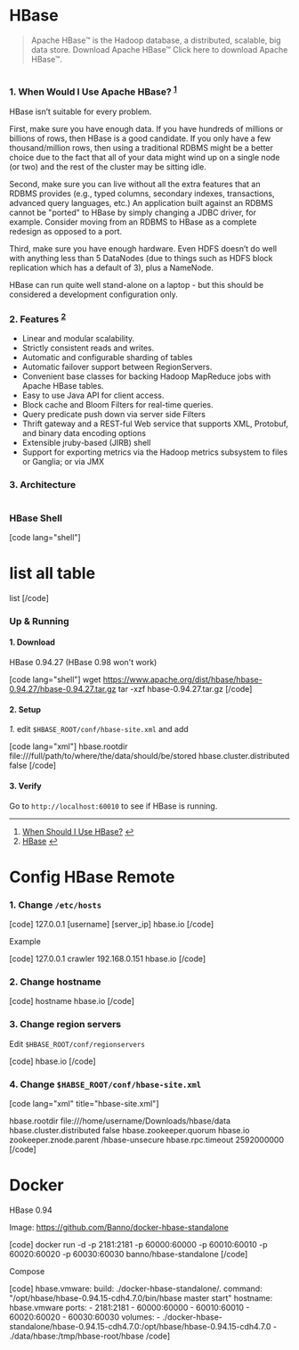 # HBase

<blockquote>
  Apache HBase™ is the Hadoop database, a distributed, scalable, big data store.  Download Apache HBase™  Click here to download Apache HBase™.
</blockquote>

<img src="http://hbase.apache.org/images/jumping-orca_rotated_25percent.png" alt="" />

<h3>1. When Would I Use Apache HBase? <sup id="fnref-1577-2"><a href="#fn-1577-2" rel="footnote">1</a></sup></h3>

HBase isn’t suitable for every problem.

First, make sure you have enough data. If you have hundreds of millions or billions of rows, then HBase is a good candidate. If you only have a few thousand/million rows, then using a traditional RDBMS might be a better choice due to the fact that all of your data might wind up on a single node (or two) and the rest of the cluster may be sitting idle.

Second, make sure you can live without all the extra features that an RDBMS provides (e.g., typed columns, secondary indexes, transactions, advanced query languages, etc.) An application built against an RDBMS cannot be "ported" to HBase by simply changing a JDBC driver, for example. Consider moving from an RDBMS to HBase as a complete redesign as opposed to a port.

Third, make sure you have enough hardware. Even HDFS doesn’t do well with anything less than 5 DataNodes (due to things such as HDFS block replication which has a default of 3), plus a NameNode.

HBase can run quite well stand-alone on a laptop - but this should be considered a development configuration only.

<h3>2. Features <sup id="fnref-1577-1"><a href="#fn-1577-1" rel="footnote">2</a></sup></h3>

<ul>
<li>Linear and modular scalability.</li>
<li>Strictly consistent reads and writes.</li>
<li>Automatic and configurable sharding of tables</li>
<li>Automatic failover support between RegionServers.</li>
<li>Convenient base classes for backing Hadoop MapReduce jobs with Apache HBase tables.</li>
<li>Easy to use Java API for client access.</li>
<li>Block cache and Bloom Filters for real-time queries.</li>
<li>Query predicate push down via server side Filters</li>
<li>Thrift gateway and a REST-ful Web service that supports XML, Protobuf, and binary data encoding options</li>
<li>Extensible jruby-based (JIRB) shell</li>
<li>Support for exporting metrics via the Hadoop metrics subsystem to files or Ganglia; or via JMX</li>
</ul>

<h3>3. Architecture</h3>

<img src="http://image.slidesharecdn.com/tokyo-nosql-slides-only-101102130551-phpapp02/95/apache-hadoop-and-hbase-39-638.jpg?cb=1422651141" alt="" />

<h3>HBase Shell</h3>

[code lang="shell"]
# list all table
list
[/code]

<h3>Up &amp; Running</h3>

<h4>1. Download </h4>

HBase 0.94.27 (HBase 0.98 won't work)

[code lang="shell"]
wget https://www.apache.org/dist/hbase/hbase-0.94.27/hbase-0.94.27.tar.gz
tar -xzf hbase-0.94.27.tar.gz
[/code]

<h4>2. Setup </h4>

<em>1.</em> edit <code>$HBASE_ROOT/conf/hbase-site.xml</code> and add

[code lang="xml"]
<configuration>
  <property>
    <name>hbase.rootdir</name>
    <value>file:///full/path/to/where/the/data/should/be/stored</value>
  </property>
  <property>
    <name>hbase.cluster.distributed</name>
    <value>false</value>
  </property>
</configuration>
[/code]

<h4>3. Verify </h4>

Go to <code>http://localhost:60010</code> to see if HBase is running.

<div class="footnotes">
<hr />
<ol>

<li id="fn-1577-2">
<a href="http://hbase.apache.org/book.html#arch.overview">When Should I Use HBase?</a>&#160;<a href="#fnref-1577-2" rev="footnote">&#8617;</a>
</li>

<li id="fn-1577-1">
<a href="http://hbase.apache.org/">HBase</a>&#160;<a href="#fnref-1577-1" rev="footnote">&#8617;</a>
</li>

</ol>
</div>

# Config HBase Remote

### 1. Change `/etc/hosts`

[code]
127.0.0.1 [username]
[server_ip] hbase.io
[/code]

Example

[code]
127.0.0.1 crawler
192.168.0.151 hbase.io
[/code]

### 2. Change hostname

[code]
hostname hbase.io
[/code]

### 3. Change region servers

Edit `$HBASE_ROOT/conf/regionservers`

[code]
hbase.io
[/code]

### 4. Change `$HABSE_ROOT/conf/hbase-site.xml`

[code lang="xml" title="hbase-site.xml"]
<?xml-stylesheet type="text/xsl" href="configuration.xsl"?>
<configuration>
<property>
<name>hbase.rootdir</name>
<value>file:///home/username/Downloads/hbase/data</value>
</property>
<property>
<name>hbase.cluster.distributed</name>
<value>false</value>
</property>
<property>
<name>hbase.zookeeper.quorum</name>
<value>hbase.io</value>
</property>
<property>
<name>zookeeper.znode.parent</name>
<value>/hbase-unsecure</value>
</property>
<property>
<name>hbase.rpc.timeout</name>
<value>2592000000</value>
</property>
</configuration>
[/code]

# Docker

HBase 0.94

Image: https://github.com/Banno/docker-hbase-standalone

[code]
docker run -d -p 2181:2181 -p 60000:60000 -p 60010:60010 -p 60020:60020 -p 60030:60030 banno/hbase-standalone
[/code]

Compose

[code]
hbase.vmware:
    build: ./docker-hbase-standalone/.
    command: "/opt/hbase/hbase-0.94.15-cdh4.7.0/bin/hbase master start"
    hostname: hbase.vmware
    ports:
      - 2181:2181
      - 60000:60000
      - 60010:60010
      - 60020:60020
      - 60030:60030
    volumes:
      - ./docker-hbase-standalone/hbase-0.94.15-cdh4.7.0:/opt/hbase/hbase-0.94.15-cdh4.7.0
      - ./data/hbase:/tmp/hbase-root/hbase
/code]

